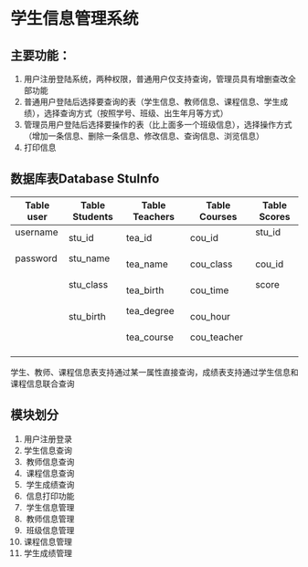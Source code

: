 # 学生信息管理系统
## 主要功能：
1. 用户注册登陆系统，两种权限，普通用户仅支持查询，管理员具有增删查改全部功能
2. 普通用户登陆后选择要查询的表（学生信息、教师信息、课程信息、学生成绩），选择查询方式（按照学号、班级、出生年月等方式）
3. 管理员用户登陆后选择要操作的表（比上面多一个班级信息），选择操作方式（增加一条信息、删除一条信息、修改信息、查询信息、浏览信息）
4. 打印信息

## 数据库表Database StuInfo
| Table user | Table Students | Table Teachers | Table Courses | Table Scores |  
| ---------- | -------------- | -------------- | ------------- | ------------ |  
| username   | stu_id         | tea_id         | cou_id        | stu_id       |  
| password   | stu_name       | tea_name       | cou_class     | cou_id       |  
|            | stu_class      | tea_birth      | cou_time      | score        |  
|            | stu_birth      | tea_degree     | cou_hour      |              |  
|            |                | tea_course     | cou_teacher   |              |  


学生、教师、课程信息表支持通过某一属性直接查询，成绩表支持通过学生信息和课程信息联合查询

## 模块划分
1.  用户注册登录
2.  学生信息查询
3.  教师信息查询
4.  课程信息查询
5.  学生成绩查询
6.  信息打印功能
7.  学生信息管理
8.  教师信息管理
9.  班级信息管理
10. 课程信息管理
11. 学生成绩管理

